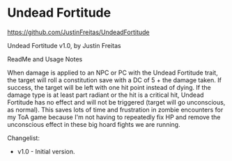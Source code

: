 # Undead Fortitude

https://github.com/JustinFreitas/UndeadFortitude

Undead Fortitude v1.0, by Justin Freitas

ReadMe and Usage Notes

When damage is applied to an NPC or PC with the Undead Fortitude trait, the target will roll a constitution save with a DC of 5 + the damage taken.  If success, the target will be left with one hit point instead of dying.  If the damage type is at least part radiant or the hit is a critical hit, Undead Fortitude has no effect and will not be triggered (target will go unconscious, as normal).  This saves lots of time and frustration in zombie encounters for my ToA game because I'm not having to repeatedly fix HP and remove the unconscious effect in these big hoard fights we are running.

Changelist:
- v1.0 - Initial version.
